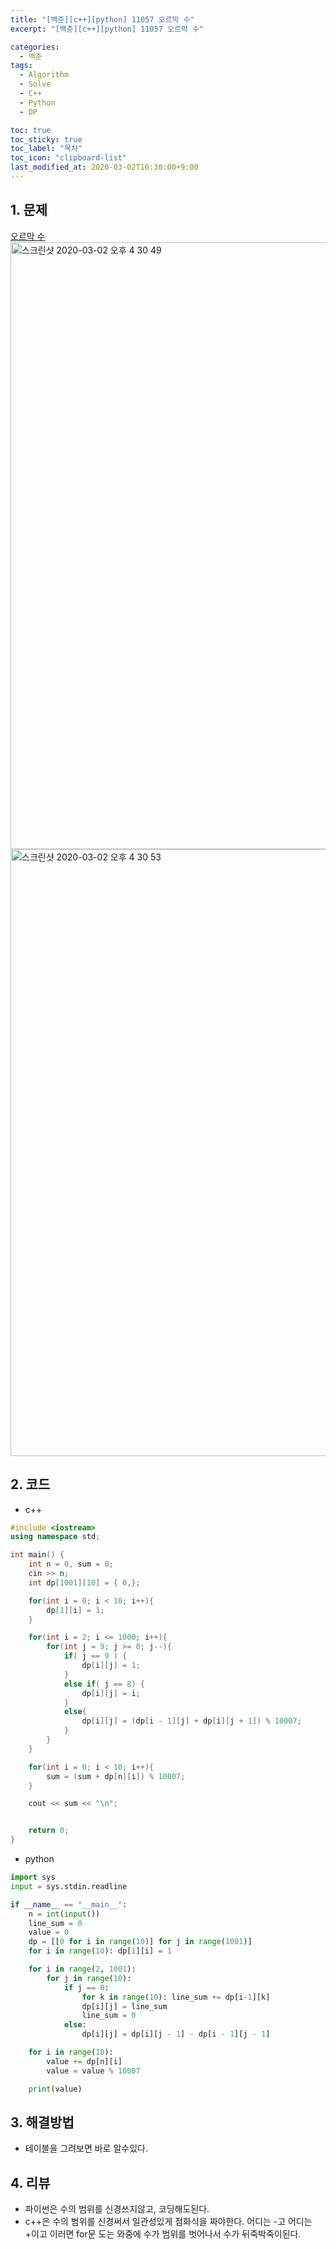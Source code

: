 ```yaml
---
title: "[백준][c++][python] 11057 오르막 수"
excerpt: "[백준][c++][python] 11057 오르막 수"

categories:
  - 백준
tags:
  - Algorithm
  - Solve
  - C++
  - Python
  - DP

toc: true
toc_sticky: true
toc_label: "목차"
toc_icon: "clipboard-list"
last_modified_at: 2020-03-02T16:30:00+9:00
---
```


## 1. 문제
[오르막 수](https://www.acmicpc.net/problem/11057)  
<img width="971" alt="스크린샷 2020-03-02 오후 4 30 49" src="https://user-images.githubusercontent.com/20227720/75654517-40836900-5ca3-11ea-85c8-fa97428f8b82.png">  
<img width="971" alt="스크린샷 2020-03-02 오후 4 30 53" src="https://user-images.githubusercontent.com/20227720/75654510-3e210f00-5ca3-11ea-9013-a8a1af974acc.png">


## 2. 코드

- c++

```c++
#include <iostream>
using namespace std;

int main() {
    int n = 0, sum = 0;
    cin >> n;
    int dp[1001][10] = { 0,};

    for(int i = 0; i < 10; i++){
        dp[1][i] = 1;
    }

    for(int i = 2; i <= 1000; i++){
        for(int j = 9; j >= 0; j--){
            if( j == 9 ) {
                dp[i][j] = 1;
            }
            else if( j == 8) {
                dp[i][j] = i;
            }
            else{
                dp[i][j] = (dp[i - 1][j] + dp[i][j + 1]) % 10007;
            }
        } 
    }

    for(int i = 0; i < 10; i++){
        sum = (sum + dp[n][i]) % 10007;
    }

    cout << sum << "\n";


    return 0;
}
```

- python

```python
import sys
input = sys.stdin.readline

if __name__ == "__main__":
    n = int(input())
    line_sum = 0
    value = 0
    dp = [[0 for i in range(10)] for j in range(1001)]
    for i in range(10): dp[1][i] = 1

    for i in range(2, 1001):
        for j in range(10):
            if j == 0:
                for k in range(10): line_sum += dp[i-1][k]
                dp[i][j] = line_sum
                line_sum = 0
            else:
                dp[i][j] = dp[i][j - 1] - dp[i - 1][j - 1]

    for i in range(10):
        value += dp[n][i]
        value = value % 10007

    print(value)
```

## 3. 해결방법

- 테이블을 그려보면 바로 알수있다.

## 4. 리뷰

- 파이썬은 수의 범위를 신경쓰지않고, 코딩해도된다.
- c++은 수의 범위를 신경써서 일관성있게 점화식을 짜야한다. 어디는 -고 어디는 +이고 이러면 for문 도는 와중에 수가 범위를 벗어나서 수가 뒤죽박죽이된다.